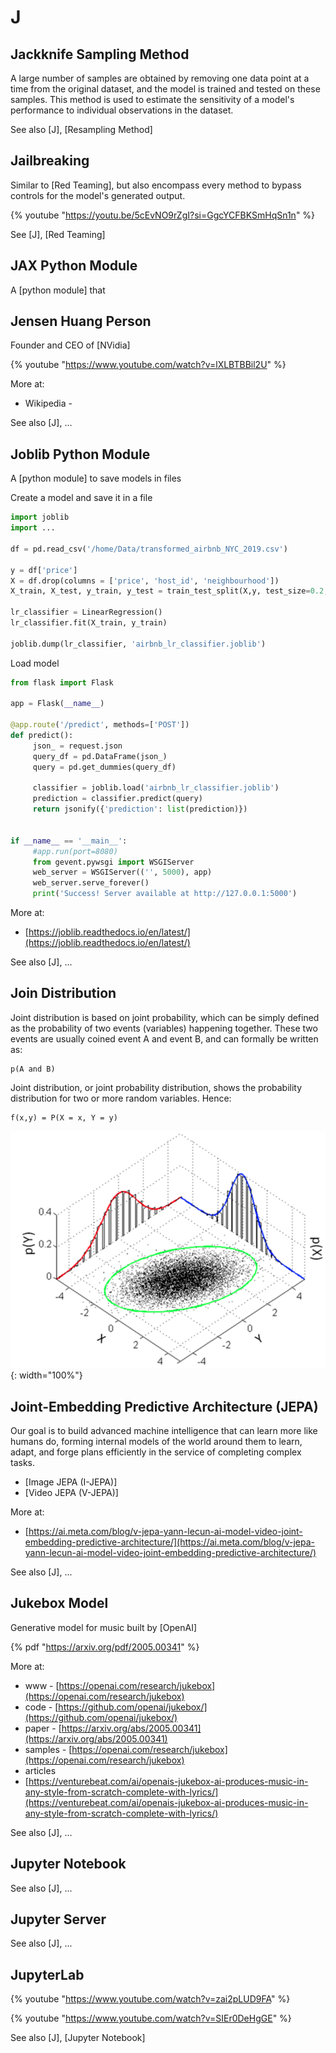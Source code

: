 # J


## Jackknife Sampling Method

 A large number of samples are obtained by removing one data point at a time from the original dataset, and the model is trained and tested on these samples. This method is used to estimate the sensitivity of a model's performance to individual observations in the dataset.

 See also [J], [Resampling Method]


## Jailbreaking

 Similar to [Red Teaming], but also encompass every method to bypass controls for the model's generated output.

 {% youtube "https://youtu.be/5cEvNO9rZgI?si=GgcYCFBKSmHqSn1n" %}

 See [J], [Red Teaming]


## JAX Python Module

 A [python module] that


## Jensen Huang Person

 Founder and CEO of [NVidia]

 {% youtube "https://www.youtube.com/watch?v=lXLBTBBil2U" %}

 More at:

  * Wikipedia - 

 See also [J], ...


## Joblib Python Module

 A [python module] to save models in files

 Create a model and save it in a file

```python
import joblib
import ...

df = pd.read_csv('/home/Data/transformed_airbnb_NYC_2019.csv')

y = df['price']
X = df.drop(columns = ['price', 'host_id', 'neighbourhood'])
X_train, X_test, y_train, y_test = train_test_split(X,y, test_size=0.2, random_state=123)

lr_classifier = LinearRegression()
lr_classifier.fit(X_train, y_train)

joblib.dump(lr_classifier, 'airbnb_lr_classifier.joblib')
```

 Load model

```python
from flask import Flask

app = Flask(__name__)

@app.route('/predict', methods=['POST'])
def predict():
     json_ = request.json
     query_df = pd.DataFrame(json_)
     query = pd.get_dummies(query_df)

     classifier = joblib.load('airbnb_lr_classifier.joblib')
     prediction = classifier.predict(query)
     return jsonify({'prediction': list(prediction)})


if __name__ == '__main__':
     #app.run(port=8080)
     from gevent.pywsgi import WSGIServer
     web_server = WSGIServer(('', 5000), app)
     web_server.serve_forever()
     print('Success! Server available at http://127.0.0.1:5000')
```

 More at:

  * [https://joblib.readthedocs.io/en/latest/](https://joblib.readthedocs.io/en/latest/)

 See also [J], ...


## Join Distribution

 Joint distribution is based on joint probability, which can be simply defined as the probability of two events (variables) happening together. These two events are usually coined event A and event B, and can formally be written as:

```
p(A and B)
```

 Joint distribution, or joint probability distribution, shows the probability distribution for two or more random variables. Hence:

```
f(x,y) = P(X = x, Y = y)
```

 ![](img/j/join_distribution.png ){: width="100%"}


## Joint-Embedding Predictive Architecture (JEPA)

 Our goal is to build advanced machine intelligence that can learn more like humans do, forming internal models of the world around them to learn, adapt, and forge plans efficiently in the service of completing complex tasks.

 * [Image JEPA (I-JEPA)]
 * [Video JEPA (V-JEPA)]


 More at:

  * [https://ai.meta.com/blog/v-jepa-yann-lecun-ai-model-video-joint-embedding-predictive-architecture/](https://ai.meta.com/blog/v-jepa-yann-lecun-ai-model-video-joint-embedding-predictive-architecture/)

 See also [J], ...


## Jukebox Model

 Generative model for music built by [OpenAI]

 {% pdf "https://arxiv.org/pdf/2005.00341" %}

 More at:

  * www - [https://openai.com/research/jukebox](https://openai.com/research/jukebox)
  * code - [https://github.com/openai/jukebox/](https://github.com/openai/jukebox/)
  * paper - [https://arxiv.org/abs/2005.00341](https://arxiv.org/abs/2005.00341)
  * samples - [https://openai.com/research/jukebox](https://openai.com/research/jukebox) 
  * articles
   * [https://venturebeat.com/ai/openais-jukebox-ai-produces-music-in-any-style-from-scratch-complete-with-lyrics/](https://venturebeat.com/ai/openais-jukebox-ai-produces-music-in-any-style-from-scratch-complete-with-lyrics/)

 See also [J], ...


## Jupyter Notebook

 See also [J], ...


## Jupyter Server

 See also [J], ...


## JupyterLab

 {% youtube "https://www.youtube.com/watch?v=zai2pLUD9FA" %}

 {% youtube "https://www.youtube.com/watch?v=SIEr0DeHgGE" %}

 See also [J], [Jupyter Notebook]
